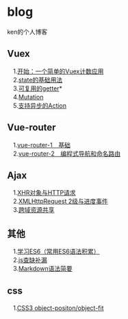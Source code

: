 # blog
ken的个人博客
## Vuex
　1.[开始：一个简单的Vuex计数应用](https://github.com/lazyken/blog/issues/4)              
　2.[state的基础用法](https://github.com/lazyken/blog/issues/5)    
　3.[可复用的getter](https://github.com/lazyken/blog/issues/7)*     
　4.[Mutation](https://github.com/lazyken/blog/issues/8)     
　5.[支持异步的Action](https://github.com/lazyken/blog/issues/11)
## Vue-router
　1.[vue-router-1　基础](https://github.com/lazyken/blog/issues/2)    
　2.[vue-router-2　编程式导航和命名路由](https://github.com/lazyken/blog/issues/3)     
## Ajax
　1.[XHR对象与HTTP请求](https://github.com/lazyken/blog/issues/12)    
　2.[XMLHttpRequest 2级与进度事件](https://github.com/lazyken/blog/issues/13)    
　3.[跨域资源共享](https://github.com/lazyken/blog/issues/14)
## 其他
　1.[学习ES6（常用ES6语法积累）](https://github.com/lazyken/blog/issues/9)    
　2.[js查缺补漏](https://github.com/lazyken/blog/issues/10)    
　3.[Markdown语法简要](https://github.com/lazyken/blog/issues/1)    
## css
　1.[CSS3 object-positon/object-fit](https://github.com/lazyken/blog/issues/15)
